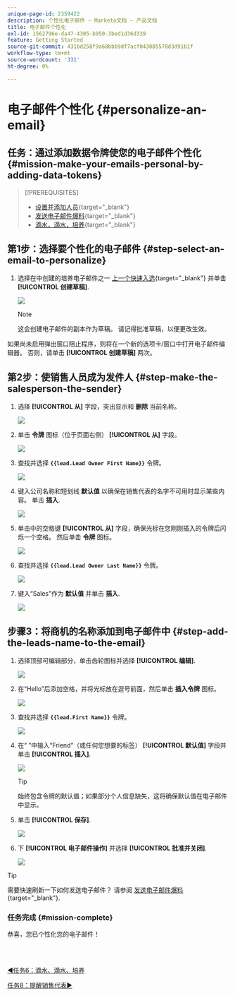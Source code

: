 ```yaml
---
unique-page-id: 2359422
description: 个性化电子邮件 — Marketo文档 — 产品文档
title: 电子邮件个性化
exl-id: 1562796e-da47-4305-b950-3bed1d36d339
feature: Getting Started
source-git-commit: 431bd258f9a68bbb9df7acf043085578d3d91b1f
workflow-type: tm+mt
source-wordcount: '331'
ht-degree: 0%

---
```


# 电子邮件个性化 {#personalize-an-email}

## 任务：通过添加数据令牌使您的电子邮件个性化 {#mission-make-your-emails-personal-by-adding-data-tokens}

>[!PREREQUISITES]
>
>* [设置并添加人员](/help/marketo/getting-started/quick-wins/get-set-up-and-add-a-person.md){target="_blank"}
>* [发送电子邮件爆料](/help/marketo/getting-started/quick-wins/send-an-email.md){target="_blank"}
>* [滴水，滴水，培养](/help/marketo/getting-started/quick-wins/drip-drip-nurture.md){target="_blank"}

## 第1步：选择要个性化的电子邮件 {#step-select-an-email-to-personalize}

1. 选择在中创建的培养电子邮件之一 [上一个快速入选](/help/marketo/getting-started/quick-wins/drip-drip-nurture.md){target="_blank"} 并单击 **[!UICONTROL 创建草稿]**.

   ![](assets/personalize-an-email-1.png)

   >[!NOTE]
   >
   >这会创建电子邮件的副本作为草稿。 请记得批准草稿，以便更改生效。

如果尚未启用弹出窗口阻止程序，则将在一个新的选项卡/窗口中打开电子邮件编辑器。 否则，请单击 **[!UICONTROL 创建草稿]** 两次。

## 第2步：使销售人员成为发件人 {#step-make-the-salesperson-the-sender}

1. 选择 **[!UICONTROL 从]** 字段，突出显示和 **删除** 当前名称。

   ![](assets/personalize-an-email-2.png)

1. 单击 **令牌** 图标（位于页面右侧） **[!UICONTROL 从]** 字段。

   ![](assets/personalize-an-email-3.png)

1. 查找并选择 **`{{lead.Lead Owner First Name}}`** 令牌。

   ![](assets/personalize-an-email-4.png)

1. 键入公司名称和短划线 **默认值** 以确保在销售代表的名字不可用时显示某些内容。 单击 **插入**.

   ![](assets/personalize-an-email-5.png)

1. 单击中的空格键 **[!UICONTROL 从]** 字段，确保光标在您刚刚插入的令牌后闪烁一个空格。 然后单击 **令牌** 图标。

   ![](assets/personalize-an-email-6.png)

1. 查找并选择 **`{{lead.Lead Owner Last Name}}`** 令牌。

   ![](assets/personalize-an-email-7.png)

1. 键入“Sales”作为 **默认值** 并单击 **插入**.

   ![](assets/personalize-an-email-8.png)

## 步骤3：将商机的名称添加到电子邮件中 {#step-add-the-leads-name-to-the-email}

1. 选择顶部可编辑部分，单击齿轮图标并选择 **[!UICONTROL 编辑]**.

   ![](assets/personalize-an-email-9.png)

1. 在“Hello”后添加空格，并将光标放在逗号前面，然后单击 **插入令牌** 图标。

   ![](assets/personalize-an-email-10.png)

1. 查找并选择 **`{{lead.First Name}}`** 令牌。

   ![](assets/personalize-an-email-11.png)

1. 在“ ”中输入“Friend”（或任何您想要的标签） **[!UICONTROL 默认值]** 字段并单击 **[!UICONTROL 插入]**.

   ![](assets/personalize-an-email-12.png)

   >[!TIP]
   >
   >始终包含令牌的默认值；如果部分个人信息缺失，这将确保默认值在电子邮件中显示。

1. 单击 **[!UICONTROL 保存]**.

   ![](assets/personalize-an-email-13.png)

1. 下 **[!UICONTROL 电子邮件操作]** 并选择 **[!UICONTROL 批准并关闭]**.

   ![](assets/personalize-an-email-14.png)

>[!TIP]
>
>需要快速刷新一下如何发送电子邮件？ 请参阅 [发送电子邮件爆料](/help/marketo/getting-started/quick-wins/send-an-email.md){target="_blank"}.

### 任务完成 {#mission-complete}

恭喜，您已个性化您的电子邮件！

<br> 

[◄任务6：滴水、滴水、培养](/help/marketo/getting-started/quick-wins/drip-drip-nurture.md)

[任务8：提醒销售代表►](/help/marketo/getting-started/quick-wins/alert-the-sales-rep.md)
